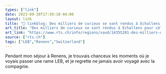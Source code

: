 ```yaml
---
types: ["link"]
date: 2023-09-30T17:59:10-04:00
layout: link
title: "🔗 linkblog: Des milliers de curieux se sont rendus à Echallens pour célébrer les 150 ans du LEB - rts.ch - Vaud'"
art_title: "Des milliers de curieux se sont rendus à Echallens pour célébrer les 150 ans du LEB - rts.ch - Vaud"
art_link: "https://www.rts.ch/info/regions/vaud/14355201-des-milliers-de-curieux-se-sont-rendus-a-echallens-pour-celebrer-les-150-ans-du-leb.html"
source: ["rts.ch"]
tags: ["LEB","Renens","Switzerland"]
---
```

Pendant mon séjour à Renens, je trouvais chanceux les moments où je voyais passer une rame LEB, et je regrette ne jamais avoir voyagé avec la compagnie.
